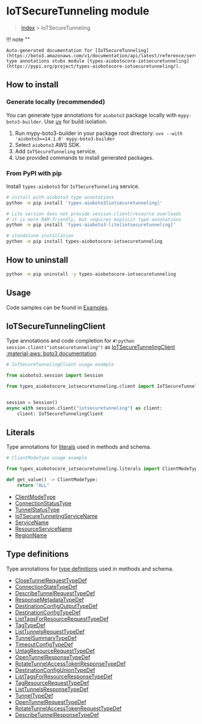 # IoTSecureTunneling module

> [Index](../README.md) > IoTSecureTunneling


!!! note ""

    Auto-generated documentation for [IoTSecureTunneling](https://boto3.amazonaws.com/v1/documentation/api/latest/reference/services/iotsecuretunneling.html#iotsecuretunneling)
    type annotations stubs module [types-aiobotocore-iotsecuretunneling](https://pypi.org/project/types-aiobotocore-iotsecuretunneling/).

## How to install

### Generate locally (recommended)

You can generate type annotations for `aioboto3` package locally with `mypy-boto3-builder`.
Use [uv](https://docs.astral.sh/uv/getting-started/installation/) for build isolation.

1. Run mypy-boto3-builder in your package root directory: `uvx --with 'aioboto3==14.1.0' mypy-boto3-builder`
1. Select `aioboto3` AWS SDK.
1. Add `IoTSecureTunneling` service.
1. Use provided commands to install generated packages.



### From PyPI with pip

Install `types-aioboto3` for `IoTSecureTunneling` service.

```bash
# install with aioboto3 type annotations
python -m pip install 'types-aioboto3[iotsecuretunneling]'

# Lite version does not provide session.client/resource overloads
# it is more RAM-friendly, but requires explicit type annotations
python -m pip install 'types-aioboto3-lite[iotsecuretunneling]'

# standalone installation
python -m pip install types-aiobotocore-iotsecuretunneling
```



## How to uninstall

```bash
python -m pip uninstall -y types-aiobotocore-iotsecuretunneling
```

## Usage

Code samples can be found in [Examples](./usage.md).

## IoTSecureTunnelingClient

Type annotations and code completion for  `#!python session.client("iotsecuretunneling")` as [IoTSecureTunnelingClient](./client.md)
[:material-aws: boto3 documentation](https://boto3.amazonaws.com/v1/documentation/api/latest/reference/services/iotsecuretunneling.html#IoTSecureTunneling.Client)

```python
# IoTSecureTunnelingClient usage example

from aioboto3.session import Session

from types_aiobotocore_iotsecuretunneling.client import IoTSecureTunnelingClient


session = Session()
async with session.client("iotsecuretunneling") as client:
    client: IoTSecureTunnelingClient
```








## Literals

Type annotations for [literals](./literals.md) used in methods and schema.

```python
# ClientModeType usage example

from types_aiobotocore_iotsecuretunneling.literals import ClientModeType

def get_value() -> ClientModeType:
    return "ALL"
```

- [ClientModeType](./literals.md#clientmodetype)
- [ConnectionStatusType](./literals.md#connectionstatustype)
- [TunnelStatusType](./literals.md#tunnelstatustype)
- [IoTSecureTunnelingServiceName](./literals.md#iotsecuretunnelingservicename)
- [ServiceName](./literals.md#servicename)
- [ResourceServiceName](./literals.md#resourceservicename)
- [RegionName](./literals.md#regionname)




## Type definitions

Type annotations for [type definitions](./type_defs.md) used in methods and schema.

- [CloseTunnelRequestTypeDef](./type_defs.md#closetunnelrequesttypedef)
- [ConnectionStateTypeDef](./type_defs.md#connectionstatetypedef)
- [DescribeTunnelRequestTypeDef](./type_defs.md#describetunnelrequesttypedef)
- [ResponseMetadataTypeDef](./type_defs.md#responsemetadatatypedef)
- [DestinationConfigOutputTypeDef](./type_defs.md#destinationconfigoutputtypedef)
- [DestinationConfigTypeDef](./type_defs.md#destinationconfigtypedef)
- [ListTagsForResourceRequestTypeDef](./type_defs.md#listtagsforresourcerequesttypedef)
- [TagTypeDef](./type_defs.md#tagtypedef)
- [ListTunnelsRequestTypeDef](./type_defs.md#listtunnelsrequesttypedef)
- [TunnelSummaryTypeDef](./type_defs.md#tunnelsummarytypedef)
- [TimeoutConfigTypeDef](./type_defs.md#timeoutconfigtypedef)
- [UntagResourceRequestTypeDef](./type_defs.md#untagresourcerequesttypedef)
- [OpenTunnelResponseTypeDef](./type_defs.md#opentunnelresponsetypedef)
- [RotateTunnelAccessTokenResponseTypeDef](./type_defs.md#rotatetunnelaccesstokenresponsetypedef)
- [DestinationConfigUnionTypeDef](./type_defs.md#destinationconfiguniontypedef)
- [ListTagsForResourceResponseTypeDef](./type_defs.md#listtagsforresourceresponsetypedef)
- [TagResourceRequestTypeDef](./type_defs.md#tagresourcerequesttypedef)
- [ListTunnelsResponseTypeDef](./type_defs.md#listtunnelsresponsetypedef)
- [TunnelTypeDef](./type_defs.md#tunneltypedef)
- [OpenTunnelRequestTypeDef](./type_defs.md#opentunnelrequesttypedef)
- [RotateTunnelAccessTokenRequestTypeDef](./type_defs.md#rotatetunnelaccesstokenrequesttypedef)
- [DescribeTunnelResponseTypeDef](./type_defs.md#describetunnelresponsetypedef)

